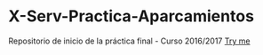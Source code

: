 # X-Serv-Practica-Aparcamientos
Repositorio de inicio de la práctica final - Curso 2016/2017
[Try me](http://cursosweb.github.io/programas/IT-AT.pdf)
